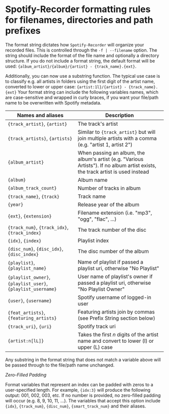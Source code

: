 # Spotify-Recorder formatting rules for filenames, directories and path prefixes

The format string dictates how ``Spotify-Recorder`` will organize your recorded files.  This is controlled through the ``-f | --filename`` option.  The string should include the format of the file name and optionally a directory structure.   If you do not include a format string, the default format will be used: ``{album_artist}/{album}/{artist} - {track_name}.{ext}``.

Additionally, you can now use a substring function.  The typical use case is to classify e.g. all artists in folders using the first digit of the artist name, converted to lower or upper case: ``{artist:1l}/{artist} - {track_name}.{ext}``
Your format string can include the following variables names, which are case-sensitive and wrapped in curly braces, if you want your file/path name to be overwritten with Spotify metadata.

| Names and aliases                      | Description                                                               |
|----------------------------------------|---------------------------------------------------------------------------|
| ``{track_artist}``, ``{artist}``       | The track's artist                                                        |
| ``{track_artists}``, ``{artists}``     | Similar to ``{track_artist}`` but will join multiple artists with a comma (e.g. "artist 1, artist 2")                   |
| ``{album_artist}``                     | When passing an album, the album's artist (e.g. "Various Artists"). If no album artist exists, the track artist is used instead |
| ``{album}``                            | Album name                                    |
| ``{album_track_count}``                | Number of tracks in album                     |
| ``{track_name}``, ``{track}``          | Track name                                    |
| ``{year}``                             | Release year of the album                     |
| ``{ext}``, ``{extension}``             | Filename extension (i.e. "mp3", "ogg", "flac", ...)|
| ``{track_num}``, ``{track_idx}``, ``{track_index}``| The track number of the disc      |
| ``{idx}``, ``{index}``                 | Playlist index                                |
| ``{disc_num}``, ``{disc_idx}``, ``{disc_index}``| The disc number of the album                  |
| ``{playlist}``, ``{playlist_name}``    | Name of playlist if passed a playlist uri, otherwise "No Playlist" |
| ``{playlist_owner}``, ``{playlist_user}``, ``{playlist_username}``| User name of playlist's owner if passed a playlist uri, otherwise "No Playlist Owner" |
| ``{user}``, ``{username}``             | Spotify username of logged-in user                                             |
| ``{feat_artists}``, ``{featuring_artists}``| Featuring artists join by commas (see Prefix String section below)         |
| ``{track_uri}``, ``{uri}``             | Spotify track uri                             |
| ``{artist:n[lL]}``                     | Takes the first *n* digits of the artist name and convert to lower (l) or upper (L) case|

Any substring in the format string that does not match a variable above will be passed through to the file/path name unchanged.

_Zero-Filled Padding_

Format variables that represent an index can be padded with zeros to a user-specified length.  For example, ``{idx:3}`` will produce the following output: 001, 002, 003, etc.  If no number is provided, no zero-filled padding will occur (e.g. 8, 9, 10, 11, ...). The variables that accept this option include ``{idx}``, ``{track_num}``, ``{disc_num}``, ``{smart_track_num}`` and their aliases.
